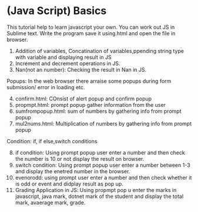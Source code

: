 # (Java Script) Basics  
This tutorial help to learn javascript your own. You can work out JS in Sublime text. Write the program save it using.html and open the file in browser. 

1. Addition of variables, Concatination of variables,ppending string type with variable  and displaying result in JS
2. Increment and decrement operations in JS.
3. Nan(not an number): Checking the result in Nan in JS.

Popups: In the web browser there arraise some popups during form submission/ error in loading etc.

4. confirm.html: COnsist of alert popup and confirm popup
5. propmpt.html: prompt popup gather information from the user
6. sumfrompopup.html: sum of numbers by gathering info from prompt popup
7. mul2nums.html: Multiplication of numbers by gathering info from prompt popup

Condition: if, if else,switch conditions

8. if condition: Using prompt popup user enter a number and then check the number is 10 or not display the result on browser.
9. switch condition: Using prompt popup user enter a number between 1-3 and display the enetred number in the browser.
10. evenorodd: using prompt user enter a number and then check whether it is odd or event and didplay result as pop up.
11. Grading Application in JS: Using propmpt pop u enter the marks in javascript, java mark, dotnet mark of the student and display the total mark, avaerage mark, grade.
